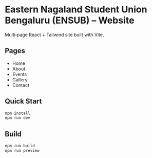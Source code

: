 # Eastern Nagaland Student Union Bengaluru (ENSUB) – Website

Multi‑page React + Tailwind site built with Vite.

## Pages
- Home
- About
- Events
- Gallery
- Contact

## Quick Start
```bash
npm install
npm run dev
```

## Build
```bash
npm run build
npm run preview
```